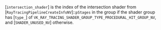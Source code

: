 [`intersection_shader`] is the index of the intersection shader from
[`RayTracingPipelineCreateInfoNV`]::`pStages` in the group if
the shader group has [`type_`] of
`VK_RAY_TRACING_SHADER_GROUP_TYPE_PROCEDURAL_HIT_GROUP_NV`, and
[`SHADER_UNUSED_NV`] otherwise.